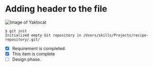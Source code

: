 # Adding header to the file
![Image of Yaktocat](https://octodex.github.com/images/yaktocat.png)
```
$ git init
Initialized empty Git repository in /Users/skills/Projects/recipe-repository/.git/
```
- [x] Requirement is completed.
- [x] This item is complete
- [ ] Design phase.
